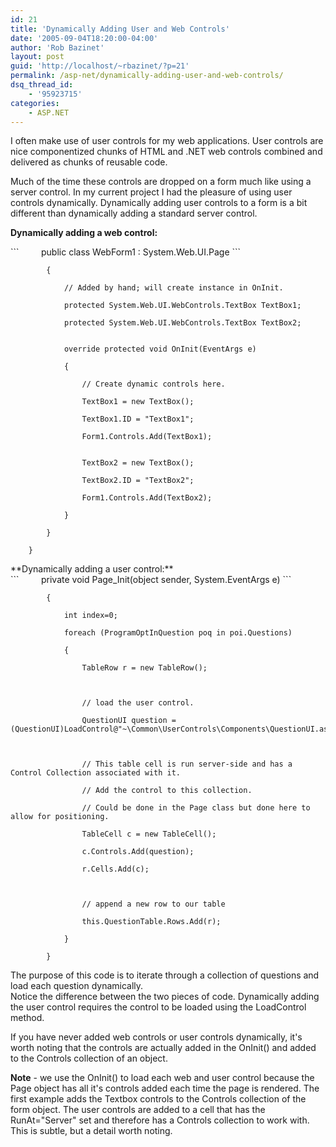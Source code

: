 ```yaml
---
id: 21
title: 'Dynamically Adding User and Web Controls'
date: '2005-09-04T18:20:00-04:00'
author: 'Rob Bazinet'
layout: post
guid: 'http://localhost/~rbazinet/?p=21'
permalink: /asp-net/dynamically-adding-user-and-web-controls/
dsq_thread_id:
    - '95923715'
categories:
    - ASP.NET
---
```


I often make use of user controls for my web applications. User controls are nice componentized chunks of HTML and .NET web controls combined and delivered as chunks of reusable code.

Much of the time these controls are dropped on a form much like using a server control. In my current project I had the pleasure of using user controls dynamically. Dynamically adding user controls to a form is a bit different than dynamically adding a standard server control.

**Dynamically adding a web control:**

<div>```
        public class WebForm1 : System.Web.UI.Page
```

 ```
        {
```

 ```
            // Added by hand; will create instance in OnInit.
```

 ```
            protected System.Web.UI.WebControls.TextBox TextBox1;
```

 ```
            protected System.Web.UI.WebControls.TextBox TextBox2;
```

 ```
 
```

 ```
            override protected void OnInit(EventArgs e)
```

 ```
            {
```

 ```
                // Create dynamic controls here.
```

 ```
                TextBox1 = new TextBox();
```

 ```
                TextBox1.ID = "TextBox1";
```

 ```
                Form1.Controls.Add(TextBox1);
```

 ```
 
```

 ```
                TextBox2 = new TextBox();
```

 ```
                TextBox2.ID = "TextBox2";
```

 ```
                Form1.Controls.Add(TextBox2);
```

 ```
            }        
```

 ```
        }
```

 ```
    }
```

</div>  
**Dynamically adding a user control:**

<div><div>```
        private void Page_Init(object sender, System.EventArgs e)
```

 ```
        {
```

 ```
            int index=0;
```

 ```
            foreach (ProgramOptInQuestion poq in poi.Questions)
```

 ```
            {
```

 ```
                TableRow r = new TableRow();
```

 ```
 
```

 ```
                // load the user control. 
```

 ```
                QuestionUI question = (QuestionUI)LoadControl@"~\Common\UserControls\Components\QuestionUI.ascx"); 
```

 ```
 
```

 ```
                // This table cell is run server-side and has a Control Collection associated with it.
```

 ```
                // Add the control to this collection.  
```

 ```
                // Could be done in the Page class but done here to allow for positioning.
```

 ```
                TableCell c = new TableCell();
```

 ```
                c.Controls.Add(question);
```

 ```
                r.Cells.Add(c);
```

 ```
 
```

 ```
                // append a new row to our table
```

 ```
                this.QuestionTable.Rows.Add(r);
```

 ```
            }
```

 ```
        }
```

</div>The purpose of this code is to iterate through a collection of questions and load each question dynamically.

</div>Notice the difference between the two pieces of code. Dynamically adding the user control requires the control to be loaded using the LoadControl method.

If you have never added web controls or user controls dynamically, it's worth noting that the controls are actually added in the OnInit() and added to the Controls collection of an object.

**Note** - we use the OnInit() to load each web and user control because the Page object has all it's controls added each time the page is rendered. The first example adds the Textbox controls to the Controls collection of the form object. The user controls are added to a cell that has the RunAt="Server" set and therefore has a Controls collection to work with. This is subtle, but a detail worth noting.